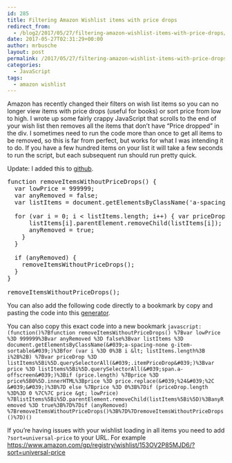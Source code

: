 ```yaml
---
id: 285
title: Filtering Amazon Wishlist items with price drops
redirect_from:
  - /blog2/2017/05/27/filtering-amazon-wishlist-items-with-price-drops/
date: 2017-05-27T02:31:29+00:00
author: mrbusche
layout: post
permalink: /2017/05/27/filtering-amazon-wishlist-items-with-price-drops/
categories:
  - JavaScript
tags:
  - amazon wishlist
---
```


Amazon has recently changed their filters on wish list items so you can no longer view items with price drops (useful for books) or sort price from low to high. I wrote up some fairly crappy JavaScript that scrolls to the end of your wish list then removes all the items that don&#8217;t have &#8220;Price dropped&#8221; in the div. I sometimes need to run the code more than once to get all items to be removed, so this is far from perfect, but works for what I was intending it to do. If you have a few hundred items on your list it will take a few seconds to run the script, but each subsequent run should run pretty quick.

Update: I added this to [github](https://github.com/mrbusche/amazonPriceDrops).

<pre>function removeItemsWithoutPriceDrops() {
&nbsp;&nbsp;var lowPrice = 999999;
&nbsp;&nbsp;var anyRemoved = false;
&nbsp;&nbsp;var listItems = document.getElementsByClassName(&#039;a-spacing-none g-item-sortable&#039;);

&nbsp;&nbsp;for (var i = 0; i &lt; listItems.length; i++) { var priceDrop = listItems[i].querySelectorAll(&#039;.itemPriceDrop&#039;); var price = listItems[i].querySelectorAll(&#039;span.a-offscreen&#039;); if (price.length) { price = price[0].innerHTML; price = price.replace(&#039;$&#039;, &#039;&#039;); } else { price = 0; } if (priceDrop.length == 0 || price &gt; lowPrice) {
&nbsp;&nbsp;&nbsp;&nbsp;&nbsp;&nbsp;listItems[i].parentElement.removeChild(listItems[i]);
&nbsp;&nbsp;&nbsp;&nbsp;&nbsp;&nbsp;anyRemoved = true;
&nbsp;&nbsp;&nbsp;&nbsp;}
&nbsp;&nbsp;}

&nbsp;&nbsp;if (anyRemoved) {
&nbsp;&nbsp;&nbsp;&nbsp;removeItemsWithoutPriceDrops();
&nbsp;&nbsp;}
}

removeItemsWithoutPriceDrops();
</pre>

You can also add the following code directly to a bookmark by copy and pasting the code into this [generator](https://mrcoles.com/bookmarklet/).

You can also copy this exact code into a new bookmark `javascript:(function()%7Bfunction removeItemsWithoutPriceDrops() %7Bvar lowPrice %3D 999999%3Bvar anyRemoved %3D false%3Bvar listItems %3D document.getElementsByClassName(&#039;a-spacing-none g-item-sortable&#039;)%3Bfor (var i %3D 0%3B i &lt; listItems.length%3B i%2B%2B) %7Bvar priceDrop %3D listItems%5Bi%5D.querySelectorAll(&#039;.itemPriceDrop&#039;)%3Bvar price %3D listItems%5Bi%5D.querySelectorAll(&#039;span.a-offscreen&#039;)%3Bif (price.length) %7Bprice %3D price%5B0%5D.innerHTML%3Bprice %3D price.replace(&#039;%24&#039;%2C &#039;&#039;)%3B%7D else %7Bprice %3D 0%3B%7Dif (priceDrop.length %3D%3D 0 %7C%7C price &gt; lowPrice) %7BlistItems%5Bi%5D.parentElement.removeChild(listItems%5Bi%5D)%3BanyRemoved %3D true%3B%7D%7Dif (anyRemoved) %7BremoveItemsWithoutPriceDrops()%3B%7D%7DremoveItemsWithoutPriceDrops()%7D)()`

If you&#8217;re having issues with your wishlist loading in all items you need to add `?sort=universal-price` to your URL. For example <https://www.amazon.com/gp/registry/wishlist/153OV2P85MJD6/?sort=universal-price>
